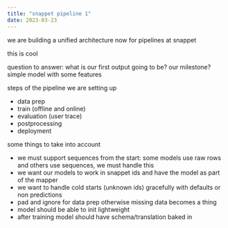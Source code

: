 ```yaml
---
title: "snappet pipeline 1" 
date: 2023-03-23
---
```


we are building a unified architecture now for pipelines at snappet

this is cool

question to answer: what is our first output going to be? our milestone? simple model with some features

steps of the pipeline we are setting up

* data prep
* train (offline and online)
* evaluation (user trace)
* postprocessing
* deployment

some things to take into account

* we must support sequences from the start: some models use raw rows and others use sequences, we must handle this
* we want our models to work in snappet ids and have the model as part of the mapper
* we want to handle cold starts (unknown ids) gracefully with defaults or non predictions
* pad and ignore for data prep otherwise missing data becomes a thing
* model should be able to init lightweight
* after training model should have schema/translation baked in

